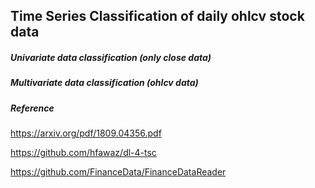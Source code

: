 ## Time Series Classification of daily ohlcv stock data

##### Univariate data classification (only close data)



##### Multivariate data classification (ohlcv data)



##### Reference

https://arxiv.org/pdf/1809.04356.pdf

https://github.com/hfawaz/dl-4-tsc

https://github.com/FinanceData/FinanceDataReader

